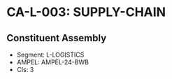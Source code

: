 # CA-L-003: SUPPLY-CHAIN

## Constituent Assembly
- Segment: L-LOGISTICS
- AMPEL: AMPEL-24-BWB
- CIs: 3
